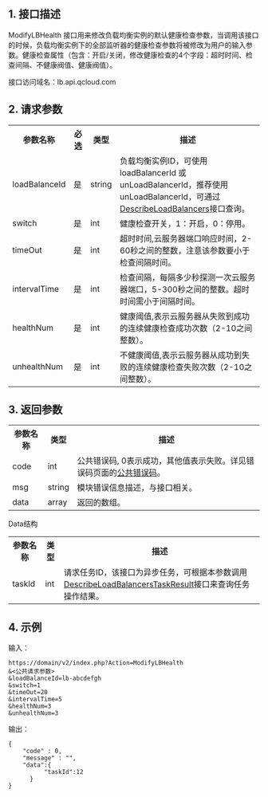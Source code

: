 ## 1. 接口描述
 
 ModifyLBHealth 接口用来修改负载均衡实例的默认健康检查参数，当调用该接口的时候，负载均衡实例下的全部监听器的健康检查参数将被修改为用户的输入参数。健康检查属性（包含：开启/关闭，修改健康检查的4个字段：超时时间、检查间隔、不健康阀值、健康阀值）。
 
接口访问域名：lb.api.qcloud.com

## 2. 请求参数
 
<table class="t"><tbody><tr>
<th><b>参数名称</b></th>
<th><b>必选</b></th>
<th><b>类型</b></th>
<th><b>描述</b></th>
<tr>
<td> loadBalanceId
<td> 是
<td> string
<td> 负载均衡实例ID，可使用loadBalancerId 或 unLoadBalancerId，推荐使用unLoadBalancerId，可通过<a href="http://tcecqpoc.fsphere.cn/doc/api/244/%E6%9F%A5%E8%AF%A2%E8%B4%9F%E8%BD%BD%E5%9D%87%E8%A1%A1%E5%AE%9E%E4%BE%8B%E5%88%97%E8%A1%A8" title="DescribeLoadBalancers">DescribeLoadBalancers</a>接口查询。
<tr>
<td> switch
<td> 是
<td> int
<td> 健康检查开关，1：开启，0：停用。
<tr>
<td> timeOut
<td> 是
<td> int
<td> 超时时间,云服务器端口响应时间，2-60秒之间的整数，注意该参数要小于检查间隔时间。
<tr>
<td> intervalTime
<td> 是
<td> int
<td> 检查间隔，每隔多少秒探测一次云服务器端口，5-300秒之间的整数。超时时间需小于间隔时间。
<tr>
<td> healthNum
<td>是
<td> int
<td> 健康阈值,表示云服务器从失败到成功的连续健康检查成功次数（2-10之间整数）。
<tr>
<td> unhealthNum
<td>是
<td> int
<td> 不健康阈值,表示云服务器从成功到失败的连续健康检查失败次数（2-10之间整数）。
</tbody></table>

 

## 3. 返回参数
 
<table class="t"><tbody><tr>
<th><b>参数名称</b></th>
<th><b>类型</b></th>
<th><b>描述</b></th>
<tr>
<td> code
<td> int
<td> 公共错误码, 0表示成功，其他值表示失败。详见错误码页面的<a href="http://tcecqpoc.fsphere.cn/doc/api/244/%E9%94%99%E8%AF%AF%E7%A0%81#1.E3.80.81.E5.85.AC.E5.85.B1.E9.94.99.E8.AF.AF.E7.A0.81" title="公共错误码">公共错误码</a>。
<tr>
<td> msg
<td> string
<td> 模块错误信息描述，与接口相关。
<tr>
<td> data
<td> array
<td> 返回的数组。
</tbody></table>
Data结构
<table class="t"><tbody><tr>
<th><b>参数名称</b></th>
<th><b>类型</b></th>
<th><b>描述</b></th>
<tr>
<td> taskId
<td> int
<td> 请求任务ID，该接口为异步任务，可根据本参数调用
<a href="/doc/api/244/4007">DescribeLoadBalancersTaskResult</a>接口来查询任务操作结果。
</tbody></table>
 

## 4. 示例
 
输入：
```
https://domain/v2/index.php?Action=ModifyLBHealth
&<公共请求参数>
&loadBalanceId=lb-abcdefgh
&switch=1
&timeOut=20
&intervalTime=5
&healthNum=3
&unhealthNum=3
```
输出：
```
{
    "code" : 0,
    "message" : "",
    "data":{
          "taskId":12
      }
}

```


